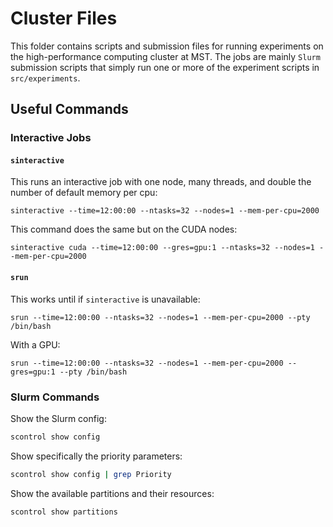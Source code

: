 # Cluster Files

This folder contains scripts and submission files for running experiments on the high-performance computing cluster at MST.
The jobs are mainly `Slurm` submission scripts that simply run one or more of the experiment scripts in `src/experiments`.

## Useful Commands

### Interactive Jobs

#### `sinteractive`

This runs an interactive job with one node, many threads, and double the number of default memory per cpu:

```shell
sinteractive --time=12:00:00 --ntasks=32 --nodes=1 --mem-per-cpu=2000
```

This command does the same but on the CUDA nodes:

```shell
sinteractive cuda --time=12:00:00 --gres=gpu:1 --ntasks=32 --nodes=1 --mem-per-cpu=2000
```

#### `srun`

This works until if `sinteractive` is unavailable:

```shell
srun --time=12:00:00 --ntasks=32 --nodes=1 --mem-per-cpu=2000 --pty /bin/bash
```

With a GPU:

```shell
srun --time=12:00:00 --ntasks=32 --nodes=1 --mem-per-cpu=2000 --gres=gpu:1 --pty /bin/bash
```

### Slurm Commands

Show the Slurm config:

```sh
scontrol show config
```

Show specifically the priority parameters:

```sh
scontrol show config | grep Priority
```

Show the available partitions and their resources:

```sh
scontrol show partitions
```
